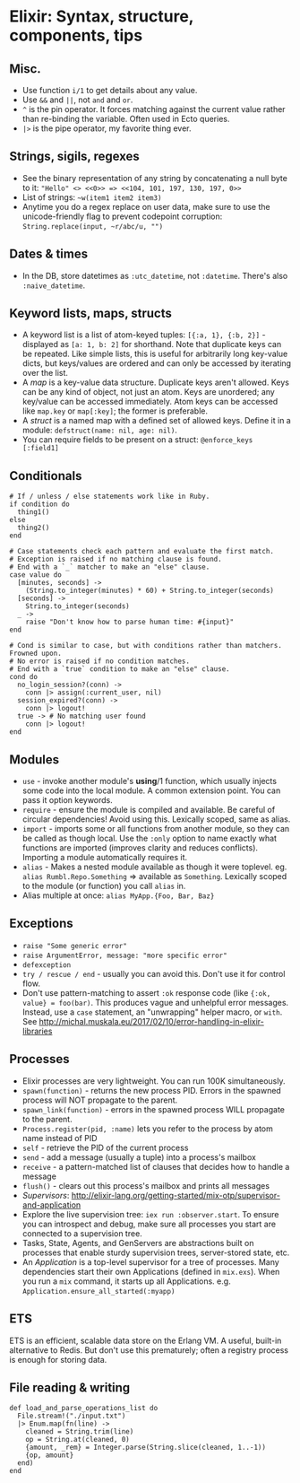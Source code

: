 # Elixir: Syntax, structure, components, tips


## Misc.

- Use function `i/1` to get details about any value.
- Use `&&` and `||`, not `and` and `or`.
- `^` is the pin operator. It forces matching against the current value rather than re-binding the variable. Often used in Ecto queries.
- `|>` is the pipe operator, my favorite thing ever.


## Strings, sigils, regexes

- See the binary representation of any string by concatenating a null byte to it:
  `"Hello" <> <<0>> => <<104, 101, 197, 130, 197, 0>>`
- List of strings: `~w(item1 item2 item3)`
- Anytime you do a regex replace on user data, make sure to use the unicode-friendly flag to prevent codepoint corruption: `String.replace(input, ~r/abc/u, "")`


## Dates & times

- In the DB, store datetimes as `:utc_datetime`, not `:datetime`. There's also `:naive_datetime`.


##  Keyword lists, maps, structs

- A keyword list is a list of atom-keyed tuples: `[{:a, 1}, {:b, 2}]` - displayed as `[a: 1, b: 2]` for shorthand. Note that duplicate keys can be repeated. Like simple lists, this is useful for arbitrarily long key-value dicts, but keys/values are ordered and can only be accessed by iterating over the list.
- A *map* is a key-value data structure. Duplicate keys aren't allowed. Keys can be any kind of object, not just an atom. Keys are unordered; any key/value can be accessed immediately. Atom keys can be accessed like `map.key` or `map[:key]`; the former is preferable.
- A *struct* is a named map with a defined set of allowed keys. Define it in a module:
  `defstruct(name: nil, age: nil)`.
- You can require fields to be present on a struct: `@enforce_keys [:field1]`

## Conditionals

    # If / unless / else statements work like in Ruby.
    if condition do
      thing1()
    else
      thing2()
    end

    # Case statements check each pattern and evaluate the first match.
    # Exception is raised if no matching clause is found.
    # End with a `_` matcher to make an "else" clause.
    case value do
      [minutes, seconds] ->
        (String.to_integer(minutes) * 60) + String.to_integer(seconds)
      [seconds] ->
        String.to_integer(seconds)
      _ ->
        raise "Don't know how to parse human time: #{input}"
    end

    # Cond is similar to case, but with conditions rather than matchers. Frowned upon.
    # No error is raised if no condition matches.
    # End with a `true` condition to make an "else" clause.
    cond do
      no_login_session?(conn) ->
        conn |> assign(:current_user, nil)
      session_expired?(conn) ->
        conn |> logout!
      true -> # No matching user found
        conn |> logout!
    end


## Modules

- `use` - invoke another module's __using__/1 function, which usually injects some code into the local module. A common extension point. You can pass it option keywords.
- `require` - ensure the module is compiled and available. Be careful of circular dependencies! Avoid using this. Lexically scoped, same as alias.
- `import` - imports some or all functions from another module, so they can be called as though local. Use the `:only` option to name exactly what functions are imported (improves clarity and reduces conflicts). Importing a module automatically requires it.
- `alias` - Makes a nested module available as though it were toplevel. eg. `alias Rumbl.Repo.Something` => available as `Something`. Lexically scoped to the module (or function) you call `alias` in.
- Alias multiple at once: `alias MyApp.{Foo, Bar, Baz}`


## Exceptions

- `raise "Some generic error"`
- `raise ArgumentError, message: "more specific error"`
- `defexception`
- `try / rescue / end` - usually you can avoid this. Don't use it for control flow.
- Don't use pattern-matching to assert `:ok` response code (like `{:ok, value} = foo(bar)`. This produces vague and unhelpful error messages. Instead, use a `case` statement, an "unwrapping" helper macro, or `with`. See http://michal.muskala.eu/2017/02/10/error-handling-in-elixir-libraries


## Processes

- Elixir processes are very lightweight. You can run 100K simultaneously.
- `spawn(function)` - returns the new process PID. Errors in the spawned process will NOT propagate to the parent.
- `spawn_link(function)` - errors in the spawned process WILL propagate to the parent.
- `Process.register(pid, :name)` lets you refer to the process by atom name instead of PID
- `self` - retrieve the PID of the current process
- `send` - add a message (usually a tuple) into a process's mailbox
- `receive` - a pattern-matched list of clauses that decides how to handle a message
- `flush()` - clears out this process's mailbox and prints all messages
- *Supervisors*: http://elixir-lang.org/getting-started/mix-otp/supervisor-and-application
- Explore the live supervision tree: `iex run :observer.start`. To ensure you can introspect and debug, make sure all processes you start are connected to a supervision tree.
- Tasks, State, Agents, and GenServers are abstractions built on processes that enable sturdy supervision trees, server-stored state, etc.
- An *Application* is a top-level supervisor for a tree of processes. Many dependencies start their own Applications (defined in `mix.exs`). When you run a `mix` command, it starts up all Applications. e.g. `Application.ensure_all_started(:myapp)`


## ETS

ETS is an efficient, scalable data store on the Erlang VM. A useful, built-in alternative to Redis. But don't use this prematurely; often a registry process is enough for storing data.


## File reading & writing

    def load_and_parse_operations_list do
      File.stream!("./input.txt")
      |> Enum.map(fn(line) ->
        cleaned = String.trim(line)
        op = String.at(cleaned, 0)
        {amount, _rem} = Integer.parse(String.slice(cleaned, 1..-1))
        {op, amount}
      end)
    end
